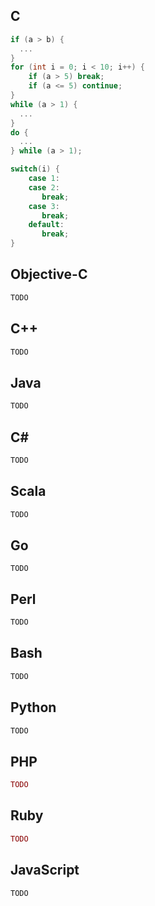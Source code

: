 ## C
```C
if (a > b) {
  ...
}
for (int i = 0; i < 10; i++) {
    if (a > 5) break;
    if (a <= 5) continue;
}
while (a > 1) {
  ...
}
do {
  ...
} while (a > 1);

switch(i) {
    case 1:
    case 2:
       break;
    case 3:
       break;
    default:
       break;
}
```

## Objective-C
```Objective-C
TODO
```

## C++
```C++
TODO
```
## Java
```Java
TODO
```
## C#
```C#
TODO
```
## Scala
```Scala
TODO
``` 
## Go
```golang
TODO
```

## Perl
```Perl
TODO
```
## Bash
```Bash
TODO
```
## Python
```Python
TODO
```
## PHP
```PHP
TODO
```
## Ruby
```Ruby
TODO
```
## JavaScript
```JavaScript
TODO
```

